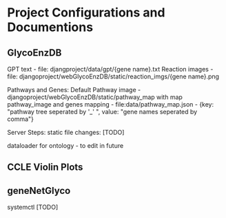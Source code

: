 # Project Configurations and Documentions

## GlycoEnzDB

GPT text - file: djangproject/data/gpt/{gene name}.txt
Reaction images - file: djangoproject/webGlycoEnzDB/static/reaction_imgs/{gene name}.png

Pathways and Genes: 
Default Pathway image - djangoproject/webGlycoEnzDB/static/pathway_map with map
pathway_image and genes mapping - file:data/pathway_map.json - {key: "pathway tree seperated by '_' ", value: "gene names seperated by comma"}

Server Steps:
static file changes: [TODO]


dataloader for ontology - to edit in future

## CCLE Violin Plots

## geneNetGlyco



systemctl [TODO]